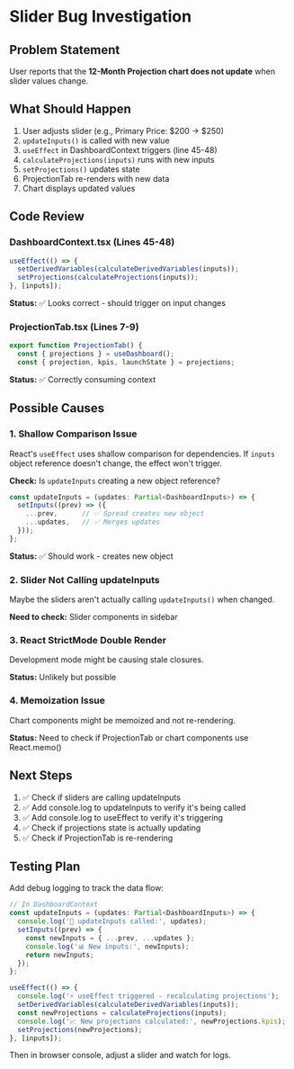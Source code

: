 # Slider Bug Investigation

## Problem Statement

User reports that the **12-Month Projection chart does not update** when slider values change.

## What Should Happen

1. User adjusts slider (e.g., Primary Price: $200 → $250)
2. `updateInputs()` is called with new value
3. `useEffect` in DashboardContext triggers (line 45-48)
4. `calculateProjections(inputs)` runs with new inputs
5. `setProjections()` updates state
6. ProjectionTab re-renders with new data
7. Chart displays updated values

## Code Review

### DashboardContext.tsx (Lines 45-48)
```typescript
useEffect(() => {
  setDerivedVariables(calculateDerivedVariables(inputs));
  setProjections(calculateProjections(inputs));
}, [inputs]);
```

**Status:** ✅ Looks correct - should trigger on input changes

### ProjectionTab.tsx (Lines 7-9)
```typescript
export function ProjectionTab() {
  const { projections } = useDashboard();
  const { projection, kpis, launchState } = projections;
```

**Status:** ✅ Correctly consuming context

## Possible Causes

### 1. **Shallow Comparison Issue**
React's `useEffect` uses shallow comparison for dependencies. If `inputs` object reference doesn't change, the effect won't trigger.

**Check:** Is `updateInputs` creating a new object reference?

```typescript
const updateInputs = (updates: Partial<DashboardInputs>) => {
  setInputs((prev) => ({
    ...prev,      // ✅ Spread creates new object
    ...updates,   // ✅ Merges updates
  }));
};
```

**Status:** ✅ Should work - creates new object

### 2. **Slider Not Calling updateInputs**
Maybe the sliders aren't actually calling `updateInputs()` when changed.

**Need to check:** Slider components in sidebar

### 3. **React StrictMode Double Render**
Development mode might be causing stale closures.

**Status:** Unlikely but possible

### 4. **Memoization Issue**
Chart components might be memoized and not re-rendering.

**Status:** Need to check if ProjectionTab or chart components use React.memo()

## Next Steps

1. ✅ Check if sliders are calling updateInputs
2. ✅ Add console.log to updateInputs to verify it's being called
3. ✅ Add console.log to useEffect to verify it's triggering
4. ✅ Check if projections state is actually updating
5. ✅ Check if ProjectionTab is re-rendering

## Testing Plan

Add debug logging to track the data flow:

```typescript
// In DashboardContext
const updateInputs = (updates: Partial<DashboardInputs>) => {
  console.log('🔄 updateInputs called:', updates);
  setInputs((prev) => {
    const newInputs = { ...prev, ...updates };
    console.log('📊 New inputs:', newInputs);
    return newInputs;
  });
};

useEffect(() => {
  console.log('⚡ useEffect triggered - recalculating projections');
  setDerivedVariables(calculateDerivedVariables(inputs));
  const newProjections = calculateProjections(inputs);
  console.log('📈 New projections calculated:', newProjections.kpis);
  setProjections(newProjections);
}, [inputs]);
```

Then in browser console, adjust a slider and watch for logs.

